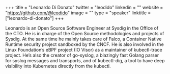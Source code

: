 +++
title = "Leonardo Di Donato"
twitter = "leodido"
linkedin = ""
website = "https://github.com/@leodido"
image = ""
type = "speaker"
linktitle = ["leonardo-di-donato"]
+++

Leonardo is an Open Source Software Engineer at Sysdig in the Office of the CTO. He is in charge of the Open Source methodologies and projects of Sysdig. At the same time he mainly takes care of Falco, a Container Native Runtime security project sandboxed by the CNCF. He is also involved in the Linux Foundation’s eBPF project (IO Visor) as a maintainer of kubectl-trace project. He’s also the creator of go-syslog, a blazingly fast Golang parser for syslog messages and transports, and of kubectl-dig, a tool to have deep visibility into Kubernetes directly from the kubectl.
